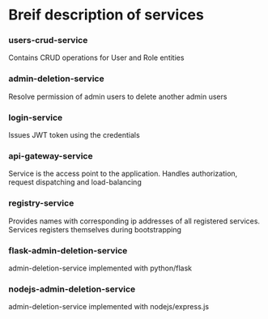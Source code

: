 <h1>Breif description of services</h1>
<h3>users-crud-service</h3>
Contains CRUD operations for User and Role entities
<h3>admin-deletion-service</h3>
Resolve permission of admin users to delete another admin users
<h3>login-service</h3>
Issues JWT token using the credentials
<h3>api-gateway-service</h3>
Service is the access point to the application. Handles authorization, request dispatching and load-balancing
<h3>registry-service</h3>
Provides names with corresponding ip addresses of all registered services. Services registers themselves during bootstrapping
<h3>flask-admin-deletion-service</h3>
admin-deletion-service implemented with python/flask
<h3>nodejs-admin-deletion-service</h3>
admin-deletion-service implemented with nodejs/express.js<br/>
